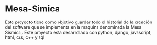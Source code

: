 # Mesa-Simica
Este proyecto tiene como objetivo guardar todo el historial de la creación del software que se implementa en la maquina denominada la Mesa Sismica,. Este proyecto esta desarrollado con python, django, javascript, html, css, c++ y sql
